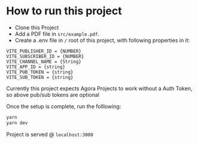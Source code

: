 # How to run this project

- Clone this Project
- Add a PDF file in `src/example.pdf`.
- Create a .env file in `/` root of this project, with following properties in it:
```
VITE_PUBLISHER_ID = {NUMBER}
VITE_SUBSCRIBER_ID = {NUMBER}
VITE_CHANNEL_NAME = {String}
VITE_APP_ID = {string}
VITE_PUB_TOKEN = {string}
VITE_SUB_TOKEN = {string}
```

Currently this project expects Agora Projects to work without a Auth Token, so above pub/sub tokens are
optional

Once the setup is complete, run the folllowing:

```sh
yarn
yarn dev
```

Project is served @ `localhost:3000`
